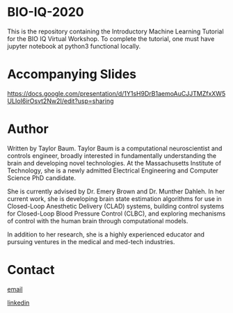 # BIO-IQ-2020

This is the repository containing the Introductory Machine Learning Tutorial for the BIO IQ Virtual Workshop. To complete the tutorial, one must have jupyter notebook at python3 functional locally.

# Accompanying Slides

https://docs.google.com/presentation/d/1Y1sH9DrB1aemoAuCJJTMZfxXW5ULIoI6irOsvt2Nw2I/edit?usp=sharing

# Author

Written by Taylor Baum. Taylor Baum is a computational neuroscientist and controls engineer, broadly interested in fundamentally understanding the brain and developing novel technologies. At the Massachusetts Institute of Technology, she is a newly admitted Electrical Engineering and Computer Science PhD candidate.

She is currently advised by Dr. Emery Brown and Dr. Munther Dahleh. In her current work, she is developing brain state estimation algorithms for use in Closed-Loop Anesthetic Delivery (CLAD) systems, building control systems for Closed-Loop Blood Pressure Control (CLBC), and exploring mechanisms of control with the human brain through computational models.

In addition to her research, she is a highly experienced educator and pursuing ventures in the medical and med-tech industries. 

# Contact

[email](tbaum@mit)

[linkedin](https://www.linkedin.com/in/taylor-baum-b1a4aa105/)


